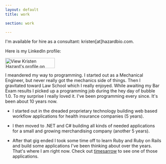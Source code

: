 ```yaml
---
layout: default
title: work

section: work

---
```

I'm available for hire as a consultant: <span class="emailinline">kristen[at]hazardbio.com</span>.


Here is my LinkedIn profile:


<a href="http://www.linkedin.com/in/kristenhazard" >
  <img src="http://www.linkedin.com/img/webpromo/btn_viewmy_160x33.gif" width="160" height="33" border="0" alt="View Kristen Hazard's profile on LinkedIn">
</a>


I meandered my way to programming.  I started out as a Mechanical Engineer, but never really got the 
mechanics side of things.  Then I gravitated toward Law School which I really enjoyed. While awaiting my 
Bar Exam results I picked up a programming job during the hey day of bubble 1.0.  To my surprise I really loved it. 
I've been programming every since.  It's been about 10 years now.  

* I started out in the dreaded proprietary technology building web based workflow applications for health 
insurance companies (5 years). 

* I then moved to .NET and C# building all kinds of needed applications for a small and growing merchandising 
company (another 5 years).  

* After that gig ended I took some time off to learn Ruby and Ruby on Rails and build some applications 
I've been thinking about over the years.  That's where I am right now. Check out [timesarrow](http://times-arrow.com) to see one of those applications.








